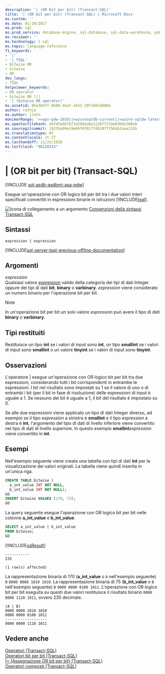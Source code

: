 ```yaml
---
description: '| (OR bit per bit) (Transact-SQL)'
title: '| (OR bit per bit) (Transact-SQL) | Microsoft Docs'
ms.custom: ''
ms.date: 01/10/2017
ms.prod: sql
ms.prod_service: database-engine, sql-database, sql-data-warehouse, pdw
ms.reviewer: ''
ms.technology: t-sql
ms.topic: language-reference
f1_keywords:
- '|'
- '|_TSQL'
- Bitwise OR
- bitwise
- OR
dev_langs:
- TSQL
helpviewer_keywords:
- OR operator
- bitwise OR (|)
- '| (bitwise OR operator)'
ms.assetid: 86a3b87f-9688-4eaf-a552-29f1b01d880a
author: rothja
ms.author: jroth
monikerRange: '>=aps-pdw-2016||=azuresqldb-current||=azure-sqldw-latest||>=sql-server-2016||=sqlallproducts-allversions||>=sql-server-linux-2017||=azuresqldb-mi-current'
ms.openlocfilehash: d4fd5e667671d2042abe1220ff219a63bde380e0
ms.sourcegitcommit: 192f6a99e19e66f0f817fdb1977f564b2aaa133b
ms.translationtype: HT
ms.contentlocale: it-IT
ms.lasthandoff: 11/25/2020
ms.locfileid: "96128315"
---
```

# <a name="-bitwise-or-transact-sql"></a>| (OR bit per bit) (Transact-SQL)
[!INCLUDE [sql-asdb-asdbmi-asa-pdw](../../includes/applies-to-version/sql-asdb-asdbmi-asa-pdw.md)]

  Esegue un'operazione con OR logico bit per bit tra i due valori interi specificati convertiti in espressioni binarie in istruzioni [!INCLUDE[tsql](../../includes/tsql-md.md)].  
  
 ![Icona di collegamento a un argomento](../../database-engine/configure-windows/media/topic-link.gif "Icona di collegamento a un argomento") [Convenzioni della sintassi Transact-SQL](../../t-sql/language-elements/transact-sql-syntax-conventions-transact-sql.md)  
  
## <a name="syntax"></a>Sintassi  
  
```syntaxsql   
expression | expression  
```  
  
[!INCLUDE[sql-server-tsql-previous-offline-documentation](../../includes/sql-server-tsql-previous-offline-documentation.md)]

## <a name="arguments"></a>Argomenti
 *expression*  
 Qualsiasi valore [expression](../../t-sql/language-elements/expressions-transact-sql.md) valido della categoria dei tipi di dati Integer oppure dei tipi di dati **bit**, **binary** o **varbinary**. *expression* viene considerato un numero binario per l'operazione bit per bit.  
  
> [!NOTE]  
>  In un'operazione bit per bit un solo valore *expression* può avere il tipo di dati **binary** o **varbinary**.  
  
## <a name="result-types"></a>Tipi restituiti  
 Restituisce un tipo **int** se i valori di input sono **int**, un tipo **smallint** se i valori di input sono **smallint** o un valore **tinyint** se i valori di input sono **tinyint**.  
  
## <a name="remarks"></a>Osservazioni  
 L'operatore | esegue un'operazione con OR logico bit per bit tra due espressioni, considerando tutti i bit corrispondenti in entrambe le espressioni. I bit nel risultato sono impostati su 1 se il valore di uno o di entrambi i bit (per il bit in fase di risoluzione) delle espressioni di input è uguale a 1. Se nessuno dei bit è uguale a 1, il bit del risultato è impostato su 0.  
  
 Se alle due espressioni viene applicato un tipo di dati Integer diverso, ad esempio se il tipo *expression* a sinistra è **smallint** e il tipo *expression* a destra è **int**, l'argomento del tipo di dati di livello inferiore viene convertito nel tipo di dati di livello superiore. In questo esempio **smallint**_expression_ viene convertito in **int**.  
  
## <a name="examples"></a>Esempi  
 Nell'esempio seguente viene creata una tabella con tipi di dati **int** per la visualizzazione dei valori originali. La tabella viene quindi inserita in un'unica riga.  
  
```sql  
CREATE TABLE bitwise (  
  a_int_value INT NOT NULL,  
  b_int_value INT NOT NULL);  
GO  
INSERT bitwise VALUES (170, 75);  
GO  
```  
  
 La query seguente esegue l'operazione con OR logico bit per bit nelle colonne **a_int_value** e **b_int_value**.  
  
```sql  
SELECT a_int_value | b_int_value  
FROM bitwise;  
GO  
```  
  
 [!INCLUDE[ssResult](../../includes/ssresult-md.md)]  
  
```  
-----------   
235           
  
(1 row(s) affected)  
```  
  
 La rappresentazione binaria di 170 (**a_int_value** o `A` nell'esempio seguente) è `0000 0000 1010 1010`. La rappresentazione binaria di 75 (**b_int_value** o `B` nell'esempio seguente) è `0000 0000 0100 1011`. L'operazione con OR logico bit per bit eseguita su questi due valori restituisce il risultato binario `0000 0000 1110 1011`, ovvero 235 decimale.  
  
```  
(A | B)  
0000 0000 1010 1010  
0000 0000 0100 1011  
-------------------  
0000 0000 1110 1011  
```  
  
## <a name="see-also"></a>Vedere anche  
 [Operatori &#40;Transact-SQL&#41;](../../t-sql/language-elements/operators-transact-sql.md)   
 [Operatori bit per bit &#40;Transact-SQL&#41;](../../t-sql/language-elements/bitwise-operators-transact-sql.md)   
 [&#124;= &#40;Assegnazione OR bit per bit&#41; &#40;Transact-SQL&#41;](../../t-sql/language-elements/bitwise-or-equals-transact-sql.md)   
 [Operatori composti &#40;Transact-SQL&#41;](../../t-sql/language-elements/compound-operators-transact-sql.md)  
  
  


